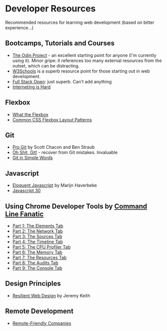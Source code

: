 
# Developer Resources
Recommended resources for learning web development (based on bitter experience...)

## Bootcamps, Tutorials and Courses
- [The Odin Project](https://www.theodinproject.com/) - an excellent starting point for anyone (I'm currently using it). Minor gripe: it references too many external resources from the outset, which can be distracting.
- [W3Schools](https://www.w3schools.com/html/) is a superb resource point for those starting out in web development.
- [Full Stack Open](https://fullstackopen.com/en/): just superb. Can't add anything
- [Interneting is Hard](https://www.internetingishard.com/)

## Flexbox
- [What the Flexbox](https://flexbox.io/)
- [Common CSS Flexbox Layout Patterns](https://tobiasahlin.com/blog/common-flexbox-patterns/)


## Git
- [Pro Git](https://git-scm.com/book/en/v2) by Scott Chacon and Ben Straub
- [Oh Shit, Git!](https://ohshitgit.com/) - recover from Git mistakes. Invaluable
- [Git in Simple Words](https://xosh.org/explain-git-in-simple-words/)

## Javascript
- [Eloquent Javascript](https://eloquentjavascript.net/) by Marijn Haverbeke
- [Javascript 30](https://javascript30.com/)

## Using Chrome Developer Tools by [Command Line Fanatic](https://commandlinefanatic.com/)
- [Part 1: The Elements Tab](https://commandlinefanatic.com/cgi-bin/showarticle.cgi?article=art033)
- [Part 2: The Network Tab](https://commandlinefanatic.com/cgi-bin/showarticle.cgi?article=art034)
- [Part 3: The Sources Tab](https://commandlinefanatic.com/cgi-bin/showarticle.cgi?article=art035)
- [Part 4: The Timeline Tab](https://commandlinefanatic.com/cgi-bin/showarticle.cgi?article=art036)
- [Part 5: The CPU Profiler Tab](https://commandlinefanatic.com/cgi-bin/showarticle.cgi?article=art037)
- [Part 6: The Memory Tab](https://commandlinefanatic.com/cgi-bin/showarticle.cgi?article=art038)
- [Part 7: The Resources Tab](https://commandlinefanatic.com/cgi-bin/showarticle.cgi?article=art039)
- [Part 8: The Audits Tab](https://commandlinefanatic.com/cgi-bin/showarticle.cgi?article=art040)
- [Part 9: The Console Tab](https://commandlinefanatic.com/cgi-bin/showarticle.cgi?article=art041)

## Design Principles
- [Resilient Web Design](https://resilientwebdesign.com/) by Jeremy Keith

## Remote Development
- [Remote-Friendly Companies](https://github.com/remoteintech/remote-jobs)
